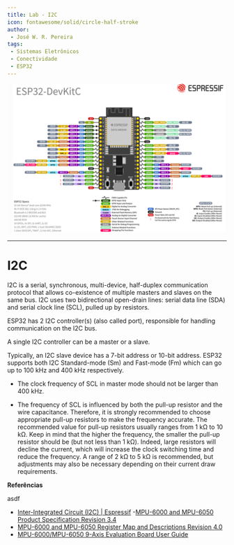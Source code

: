 ```yaml
---
title: Lab - I2C
icon: fontawesome/solid/circle-half-stroke
author:
 - José W. R. Pereira
tags:
 - Sistemas Eletrônicos
 - Conectividade
 - ESP32
---
```


![ESP32pinlayout](img/lab00-pinlayout.png)

---

# I2C

I2C is a serial, synchronous, multi-device, half-duplex communication protocol that allows co-existence of multiple masters and slaves on the same bus. I2C uses two bidirectional open-drain lines: serial data line (SDA) and serial clock line (SCL), pulled up by resistors.

ESP32 has 2 I2C controller(s) (also called port), responsible for handling communication on the I2C bus.

A single I2C controller can be a master or a slave.

Typically, an I2C slave device has a 7-bit address or 10-bit address. ESP32 supports both I2C Standard-mode (Sm) and Fast-mode (Fm) which can go up to 100 kHz and 400 kHz respectively.

- The clock frequency of SCL in master mode should not be larger than 400 kHz.

- The frequency of SCL is influenced by both the pull-up resistor and the wire capacitance. Therefore, it is strongly recommended to choose appropriate pull-up resistors to make the frequency accurate. The recommended value for pull-up resistors usually ranges from 1 kΩ to 10 kΩ.
Keep in mind that the higher the frequency, the smaller the pull-up resistor should be (but not less than 1 kΩ). Indeed, large resistors will decline the current, which will increase the clock switching time and reduce the frequency. A range of 2 kΩ to 5 kΩ is recommended, but adjustments may also be necessary depending on their current draw requirements.




**Referências**

asdf

- [Inter-Integrated Circuit (I2C) | Espressif](https://docs.espressif.com/projects/esp-idf/en/latest/esp32/api-reference/peripherals/i2c.html)
-[MPU-6000 and MPU-6050 Product Specification Revision 3.4](https://invensense.tdk.com/wp-content/uploads/2015/02/MPU-6000-Datasheet1.pdf)
- [MPU-6000 and MPU-6050 Register Map and Descriptions Revision 4.0](https://cdn.sparkfun.com/datasheets/Sensors/Accelerometers/RM-MPU-6000A.pdf)
- [MPU-6000/MPU-6050 9-Axis Evaluation Board User Guide](https://media.digikey.com/pdf/Data%20Sheets/TDK%20PDFs/MPU-6000_6050_EvalBrd_UG.pdf)
